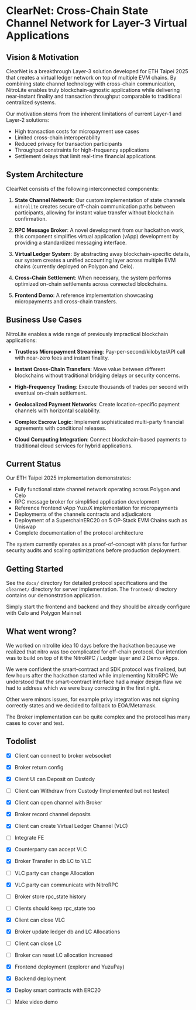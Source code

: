 # ClearNet: Cross-Chain State Channel Network for Layer-3 Virtual Applications

## Vision & Motivation

ClearNet is a breakthrough Layer-3 solution developed for ETH Taipei 2025 that creates a virtual ledger network on top of multiple EVM chains. By combining state channel technology with cross-chain communication, NitroLite enables truly blockchain-agnostic applications while delivering near-instant finality and transaction throughput comparable to traditional centralized systems.

Our motivation stems from the inherent limitations of current Layer-1 and Layer-2 solutions:

- High transaction costs for micropayment use cases
- Limited cross-chain interoperability
- Reduced privacy for transaction participants
- Throughput constraints for high-frequency applications
- Settlement delays that limit real-time financial applications

## System Architecture

ClearNet consists of the following interconnected components:

1. **State Channel Network**: Our custom implementation of state channels `nitrolite` creates secure off-chain communication paths between participants, allowing for instant value transfer without blockchain confirmation.

2. **RPC Message Broker**: A novel development from our hackathon work, this component simplifies virtual application (vApp) development by providing a standardized messaging interface.

3. **Virtual Ledger System**: By abstracting away blockchain-specific details, our system creates a unified accounting layer across multiple EVM chains (currently deployed on Polygon and Celo).

4. **Cross-Chain Settlement**: When necessary, the system performs optimized on-chain settlements across connected blockchains.

5. **Frontend Demo**: A reference implementation showcasing micropayments and cross-chain transfers.

## Business Use Cases

NitroLite enables a wide range of previously impractical blockchain applications:

- **Trustless Micropayment Streaming**: Pay-per-second/kilobyte/API call with near-zero fees and instant finality.

- **Instant Cross-Chain Transfers**: Move value between different blockchains without traditional bridging delays or security concerns.

- **High-Frequency Trading**: Execute thousands of trades per second with eventual on-chain settlement.

- **Geolocalized Payment Networks**: Create location-specific payment channels with horizontal scalability.

- **Complex Escrow Logic**: Implement sophisticated multi-party financial agreements with conditional releases.

- **Cloud Computing Integration**: Connect blockchain-based payments to traditional cloud services for hybrid applications.

## Current Status

Our ETH Taipei 2025 implementation demonstrates:

- Fully functional state channel network operating across Polygon and Celo
- RPC message broker for simplified application development
- Reference frontend vApp YuzuX implementation for micropayments
- Deployments of the channels contracts and adjudicators
- Deployment of a SuperchainERC20 on 5 OP-Stack EVM Chains such as Uniswap
- Complete documentation of the protocol architecture

The system currently operates as a proof-of-concept with plans for further security audits and scaling optimizations before production deployment.

## Getting Started

See the `docs/` directory for detailed protocol specifications and the `clearnet/` directory for server implementation. The `frontend/` directory contains our demonstration application.

Simply start the frontend and backend and they should be already configure with Celo and Polygon Mainnet

## What went wrong?

We worked on nitrolite idea 10 days before the hackathon because we realized that nitro was too complicated for off-chain protocol.
Our intention was to build on top of it the NitroRPC / Ledger layer and 2 Demo vApps.

We were confident the smart-contract and SDK protocol was finalized, but few hours after the hackathon started while implementing NitroRPC
We understood that the smart-contract interface had a major design flaw we had to address which we were busy correcting in the first night.

Other were minors issues, for example privy integration was not signing correctly states and we decided to fallback to EOA/Metamask.

The Broker implementation can be quite complex and the protocol has many cases to cover and test.

## Todolist

- [x] Client can connect to broker websocket
- [x] Broker return config
- [x] Client UI can Deposit on Custody
- [ ] Client can Withdraw from Custody (Implemented but not tested)
- [x] Client can open channel with Broker
- [x] Broker record channel deposits
- [x] Client can create Virtual Ledger Channel (VLC)
- [ ] Integrate FE
- [x] Counterparty can accept VLC
- [x] Broker Transfer in db LC to VLC
- [ ] VLC party can change Allocation
- [x] VLC party can communicate with NitroRPC
- [ ] Broker store rpc_state history
- [ ] Clients should keep rpc_state too
- [X] Client can close VLC
- [x] Broker update ledger db and LC Allocations
- [ ] Client can close LC
- [ ] Broker can reset LC allocation increased
- [x] Frontend deployment (explorer and YuzuPay)
- [x] Backend deployment
- [x] Deploy smart contracts with ERC20
- [ ] Make video demo

